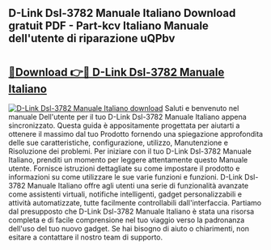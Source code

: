 ## D-Link Dsl-3782 Manuale Italiano Download gratuit PDF - Part-kcv Italiano Manuale dell'utente di riparazione uQPbv

# <h2><a href="http://df9z3i.blite.top/?on=D-Link+Dsl-3782+Manuale+Italiano">🔗Download 👉🔴 D-Link Dsl-3782 Manuale Italiano</a></h2>

[![D-Link Dsl-3782 Manuale Italiano download](https://i.imgur.com/lujVjoI.png)](http://df9z3i.blite.top/?on=D-Link+Dsl-3782+Manuale+Italiano)
Saluti e benvenuto nel manuale Dell'utente per il tuo D-Link Dsl-3782 Manuale Italiano appena sincronizzato. Questa guida è appositamente progettata per aiutarti a ottenere il massimo dal tuo Prodotto fornendo una spiegazione approfondita delle sue caratteristiche, configurazione, utilizzo, Manutenzione e Risoluzione dei problemi. Per iniziare con il tuo D-Link Dsl-3782 Manuale Italiano, prenditi un momento per leggere attentamente questo Manuale utente. Fornisce istruzioni dettagliate su come impostare il prodotto e informazioni su come utilizzare le sue varie funzioni e funzioni. D-Link Dsl-3782 Manuale Italiano offre agli utenti una serie di funzionalità avanzate come assistenti virtuali, notifiche intelligenti, gadget personalizzabili e attività automatizzate, tutte facilmente controllabili dall'interfaccia. Partiamo dal presupposto che D-Link Dsl-3782 Manuale Italiano è stata una risorsa completa e di facile comprensione nel tuo viaggio verso la padronanza dell'uso del tuo nuovo gadget. Se hai bisogno di aiuto o chiarimenti, non esitare a contattare il nostro team di supporto.
